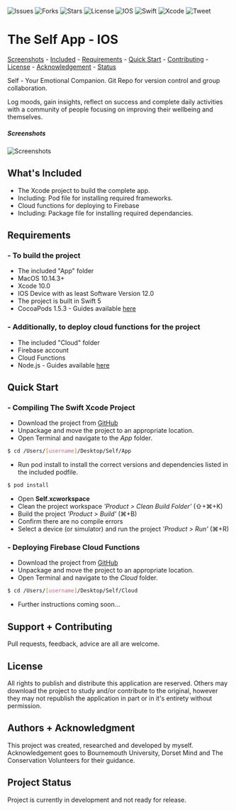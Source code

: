 ![Issues](https://img.shields.io/github/issues/jamiedevivoo/Self.svg)
![Forks](https://img.shields.io/github/forks/jamiedevivoo/Self.svg)
![Stars](https://img.shields.io/github/stars/jamiedevivoo/Self.svg)
![License](https://img.shields.io/github/license/jamiedevivoo/Self.svg) 
![IOS](https://img.shields.io/badge/IOS-12-brightgreen.svg)
![Swift](https://img.shields.io/badge/Swift-5-brightgreen.svg)
![Xcode](https://img.shields.io/badge/Xcode-10-brightgreen.svg)
![Tweet](https://img.shields.io/twitter/url/https/github.com%2Fjamiedevivoo%2FSelf.svg)

# The Self App - IOS
[Screenshots](#screenshots) -
[Included](#whats-included) - 
[Requirements](#requirements) - 
[Quick Start](#quick-start) -
[Contributing](#support--contributing) -
[License](#license) -
[Acknowledgement](#authors--acknowledgement) -
[Status](#project-status)

Self - Your Emotional Companion. Git Repo for version control and group collaboration.

Log moods, gain insights, reflect on success and complete daily activities with a community of people focusing on improving their wellbeing and themselves.

##### Screenshots
![Screenshots](https://github.com/jamiedevivoo/Self/blob/master/Screenshots/screenshots.png?raw=true "Screenshots")

## What's Included
- The Xcode project to build the complete app.
- Including: Pod file for installing required frameworks.
- Cloud functions for deploying to Firebase
- Including: Package file for installing required dependancies.

## Requirements

### - To build the project
- The included "App" folder
- MacOS 10.14.3+
- Xcode 10.0
- IOS Device with as least Software Version 12.0
- The project is built in Swift 5
- CocoaPods 1.5.3 - Guides available [here](https://cocoapods.org/)

### - Additionally, to deploy cloud functions for the project
- The included "Cloud" folder
- Firebase account
- Cloud Functions
- Node.js - Guides available [here](https://www.npmjs.com/get-npm)


## Quick Start

### - Compiling The Swift Xcode Project
- Download the project from [GitHub](https://github.com/jamiedevivoo/Self/)
- Unpackage and move the project to an appropriate location.
- Open Terminal and navigate to the *App* folder. 
```bash
$ cd /Users/[username]/Desktop/Self/App 
```
- Run pod install to install the correct versions and dependencies listed in the included podfile. 
```bash
$ pod install 
```
- Open **Self.xcworkspace**
- Clean the project workspace *'Product > Clean Build Folder'* (⇧+⌘+K)
- Build the project *'Product > Build'* (⌘+B)
- Confirm there are no compile errors
- Select a device (or simulator) and run the project *'Product > Run'* (⌘+R)
### - Deploying Firebase Cloud Functions
- Download the project from [GitHub](https://github.com/jamiedevivoo/Self/)
- Unpackage and move the project to an appropriate location.
- Open Terminal and navigate to the *Cloud* folder. 
```bash
$ cd /Users/[username]/Desktop/Self/Cloud 
```
- Further instructions coming soon...

## Support + Contributing
Pull requests, feedback, advice are all are welcome.

## License
All rights to publish and distribute this application are reserved. Others may download the project to study and/or contribute to the original, however they may not republish the application in part or in it's entirety without permission.

## Authors + Acknowledgment
This project was created, researched and developed by myself. Acknowledgement goes to Bournemouth University, Dorset Mind and The Conservation Volunteers for their guidance.

## Project Status
Project is currently in development and not ready for release.
